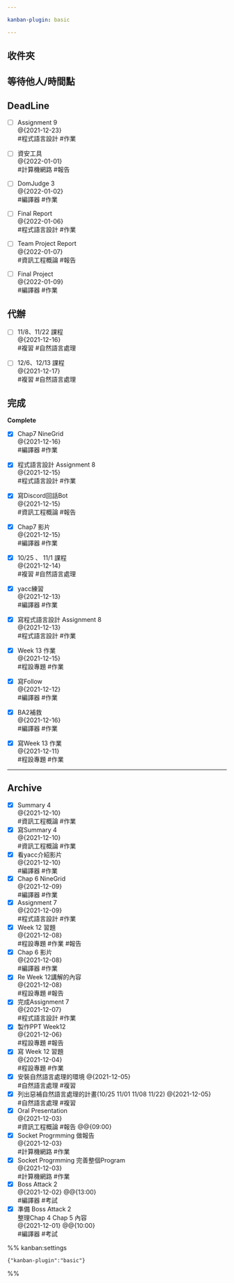 ```yaml
---

kanban-plugin: basic

---
```


## 收件夾



## 等待他人/時間點



## DeadLine

- [ ] Assignment 9<br>@{2021-12-23}<br>#程式語言設計 #作業
- [ ] 資安工具<br>@{2022-01-01}<br>#計算機網路 #報告
- [ ] DomJudge 3<br>@{2022-01-02}<br>#編譯器 #作業
- [ ] Final Report<br>@{2022-01-06}<br>#程式語言設計 #作業
- [ ] Team Project Report<br>@{2022-01-07}<br>#資訊工程概論 #報告
- [ ] Final Project<br>@{2022-01-09}<br>#編譯器 #作業


## 代辦

- [ ] 11/8、11/22 課程<br>@{2021-12-16}<br>#複習 #自然語言處理
- [ ] 12/6、12/13 課程<br>@{2021-12-17}<br>#複習 #自然語言處理


## 完成

**Complete**
- [x] Chap7 NineGrid<br>@{2021-12-16}<br>#編譯器 #作業
- [x] 程式語言設計 Assignment 8<br>@{2021-12-15}<br>#程式語言設計 #作業
- [x] 寫Discord回話Bot<br>@{2021-12-15}<br>#資訊工程概論 #報告
- [x] Chap7 影片<br>@{2021-12-15}<br>#編譯器 #作業
- [x] 10/25 、 11/1 課程<br>@{2021-12-14}<br>#複習 #自然語言處理
- [x] yacc練習<br>@{2021-12-13}<br>#編譯器 #作業
- [x] 寫程式語言設計 Assignment 8<br>@{2021-12-13}<br>#程式語言設計 #作業
- [x] Week 13 作業<br>@{2021-12-15}<br>#程設專題 #作業
- [x] 寫Follow<br>@{2021-12-12}<br>#編譯器 #作業
- [x] BA2補救<br>@{2021-12-16}<br>#編譯器 #作業
- [x] 寫Week 13 作業<br>@{2021-12-11}<br>#程設專題 #作業


***

## Archive

- [x] Summary 4<br>@{2021-12-10}<br>#資訊工程概論 #作業
- [x] 寫Summary 4<br>@{2021-12-10}<br>#資訊工程概論 #作業
- [x] 看yacc介紹影片<br>@{2021-12-10}<br>#編譯器 #作業
- [x] Chap 6 NineGrid<br>@{2021-12-09}<br>#編譯器 #作業
- [x] Assignment 7<br>@{2021-12-09}<br>#程式語言設計 #作業
- [x] Week 12 習題<br>@{2021-12-08}<br>#程設專題 #作業 #報告
- [x] Chap 6 影片<br>@{2021-12-08}<br>#編譯器 #作業
- [x] Re Week 12講解的內容<br>@{2021-12-08}<br>#程設專題 #報告
- [x] 完成Assignment 7<br>@{2021-12-07}<br>#程式語言設計 #作業
- [x] 製作PPT Week12<br>@{2021-12-06}<br>#程設專題 #報告
- [x] 寫 Week 12 習題<br>@{2021-12-04}<br>#程設專題 #作業
- [x] 安裝自然語言處理的環境 @{2021-12-05}<br>#自然語言處理 #複習
- [x] 列出惡補自然語言處理的計畫(10/25 11/01 11/08 11/22) @{2021-12-05}<br>#自然語言處理 #複習
- [x] Oral Presentation<br>@{2021-12-03}<br>#資訊工程概論 #報告 @@{09:00}
- [x] Socket Progrmming 做報告<br>@{2021-12-03} <br>#計算機網路 #作業
- [x] Socket Progrmming 完善整個Program<br>@{2021-12-03} <br>#計算機網路 #作業
- [x] Boss Attack 2<br>@{2021-12-02}  @@{13:00}<br>#編譯器 #考試
- [x] 準備 Boss Attack 2 <br>整理Chap 4 Chap 5 內容<br>@{2021-12-01}  @@{10:00}<br>#編譯器 #考試

%% kanban:settings
```
{"kanban-plugin":"basic"}
```
%%